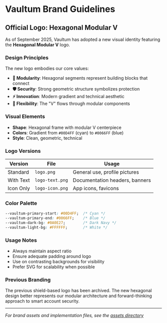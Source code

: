 # Vaultum Brand Guidelines

## Official Logo: Hexagonal Modular V

As of September 2025, Vaultum has adopted a new visual identity featuring the **Hexagonal Modular V** logo.

### Design Principles

The new logo embodies our core values:

- **🔷 Modularity**: Hexagonal segments represent building blocks that connect
- **🛡️ Security**: Strong geometric structure symbolizes protection
- **⚡ Innovation**: Modern gradient and technical aesthetic
- **🔄 Flexibility**: The "V" flows through modular components

### Visual Elements

- **Shape**: Hexagonal frame with modular V centerpiece
- **Colors**: Gradient from `#00D4FF` (cyan) to `#0066FF` (blue)
- **Style**: Clean, geometric, technical

### Logo Versions

| Version | File | Usage |
|---------|------|-------|
| Standard | `logo.png` | General use, profile pictures |
| With Text | `logo-text.png` | Documentation headers, banners |
| Icon Only | `logo-icon.png` | App icons, favicons |

### Color Palette

```css
--vaultum-primary-start: #00D4FF;  /* Cyan */
--vaultum-primary-end: #0066FF;    /* Blue */
--vaultum-dark-bg: #0A0E27;        /* Dark Navy */
--vaultum-light-bg: #FFFFFF;       /* White */
```

### Usage Notes

- Always maintain aspect ratio
- Ensure adequate padding around logo
- Use on contrasting backgrounds for visibility
- Prefer SVG for scalability when possible

### Previous Branding

The previous shield-based logo has been archived. The new hexagonal design better represents our modular architecture and forward-thinking approach to smart account security.

---

*For brand assets and implementation files, see the [assets directory](https://github.com/vaultum/.github/tree/main/assets)*
